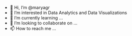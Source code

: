 - 👋 Hi, I’m @maryagr
- 👀 I’m interested in Data Analytics and Data Visualizations
- 🌱 I’m currently learning ...
- 💞️ I’m looking to collaborate on ...
- 📫 How to reach me ...

<!---
maryagr/maryagr is a ✨ special ✨ repository because its `README.md` (this file) appears on your GitHub profile.
You can click the Preview link to take a look at your changes.
--->

